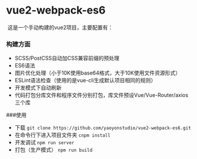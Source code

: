 # vue2-webpack-es6
 这是一个手动构建的vue2项目，主要配置有：


### 构建方面
* SCSS/PostCSS自动加CSS兼容前缀的预处理
* ES6语法
* 图片优化处理（小于10K使用base64格式，大于10K使用文件资源形式）
* ESLint语法检查（使用的是vue-cli生成默认项目相同的规则）
* 开发模式下自动刷新
* 代码打包分库文件和程序文件分别打包，库文件预设Vue/Vue-Router/axios三个库

###使用
* 下载
`git clone https://github.com/yaoyonstudio/vue2-webpack-es6.git`
* 在命令行下进入项目文件夹
`cnpm install`
* 开发调试
`npm run server`
* 打包（生产模式）
`npm run build`
